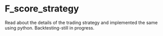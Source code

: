 # F_score_strategy 
Read about the details of the trading strategy and implemented the same using python.
Backtesting-still in progress.
